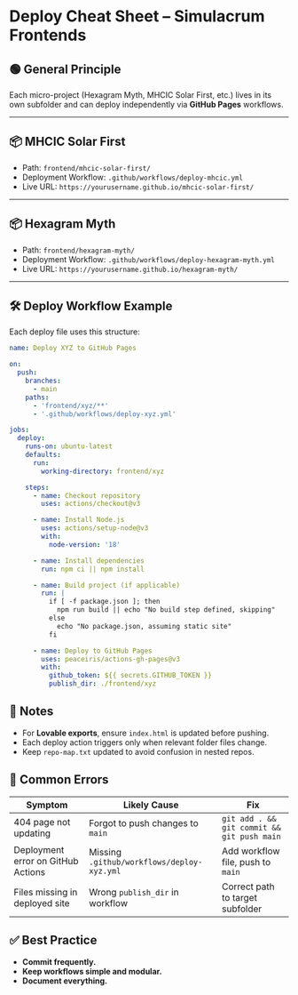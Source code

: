 # Deploy Cheat Sheet – Simulacrum Frontends

## 🟢 General Principle
Each micro-project (Hexagram Myth, MHCIC Solar First, etc.) lives in its own subfolder and can deploy independently via **GitHub Pages** workflows.

---

## 📦 MHCIC Solar First
- Path: `frontend/mhcic-solar-first/`
- Deployment Workflow: `.github/workflows/deploy-mhcic.yml`
- Live URL: `https://yourusername.github.io/mhcic-solar-first/`

---

## 📦 Hexagram Myth
- Path: `frontend/hexagram-myth/`
- Deployment Workflow: `.github/workflows/deploy-hexagram-myth.yml`
- Live URL: `https://yourusername.github.io/hexagram-myth/`

---

## 🛠 Deploy Workflow Example
Each deploy file uses this structure:

```yaml
name: Deploy XYZ to GitHub Pages

on:
  push:
    branches:
      - main
    paths:
      - 'frontend/xyz/**'
      - '.github/workflows/deploy-xyz.yml'

jobs:
  deploy:
    runs-on: ubuntu-latest
    defaults:
      run:
        working-directory: frontend/xyz

    steps:
      - name: Checkout repository
        uses: actions/checkout@v3

      - name: Install Node.js
        uses: actions/setup-node@v3
        with:
          node-version: '18'

      - name: Install dependencies
        run: npm ci || npm install

      - name: Build project (if applicable)
        run: |
          if [ -f package.json ]; then
            npm run build || echo "No build step defined, skipping"
          else
            echo "No package.json, assuming static site"
          fi

      - name: Deploy to GitHub Pages
        uses: peaceiris/actions-gh-pages@v3
        with:
          github_token: ${{ secrets.GITHUB_TOKEN }}
          publish_dir: ./frontend/xyz
```

## 📒 Notes
- For **Lovable exports**, ensure `index.html` is updated before pushing.
- Each deploy action triggers only when relevant folder files change.
- Keep `repo-map.txt` updated to avoid confusion in nested repos.

## 🐛 Common Errors
| Symptom                             | Likely Cause                                      | Fix                                       |
|-------------------------------------|--------------------------------------------------|-------------------------------------------|
| 404 page not updating               | Forgot to push changes to `main`                  | `git add . && git commit && git push main` |
| Deployment error on GitHub Actions  | Missing `.github/workflows/deploy-xyz.yml`        | Add workflow file, push to `main`         |
| Files missing in deployed site      | Wrong `publish_dir` in workflow                   | Correct path to target subfolder          |

## ✅ Best Practice
- **Commit frequently.**
- **Keep workflows simple and modular.**
- **Document everything.**